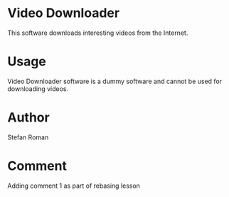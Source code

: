 # Video Downloader
 This software downloads interesting videos from the Internet.

# Usage
Video Downloader software is a dummy software and cannot be used for downloading videos.

# Author
Stefan Roman

# Comment
Adding comment 1 as part of rebasing lesson 

